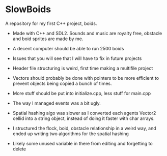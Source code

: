 # SlowBoids
A repository for my first C++ project, boids.
- Made with C++ and SDL2. Sounds and music are royalty free,
  obstacle and boid sprites are made by me.
- A decent computer should be able to run 2500 boids
- Issues that you will see that I will have to fix in future projects
- Header file structuring is weird, first time making a multifile project
- Vectors should probably be done with pointers to be more efficient to prevent
  objects being copied a bunch of times.
- More stuff should be put into initialize.cpp, less stuff for main.cpp
- The way I managed events was a bit ugly.
- Spatial hashing algo was slower as I converted each agents Vector2 cellid
  into a string object, instead of doing it faster with char arrays.
- I structured the flock, boid, obstacle relationship in a weird way,
  and ended up writing two algorithms for the spatial hashing
  
- Likely some unused variable in there from editing and forgetting to delete

